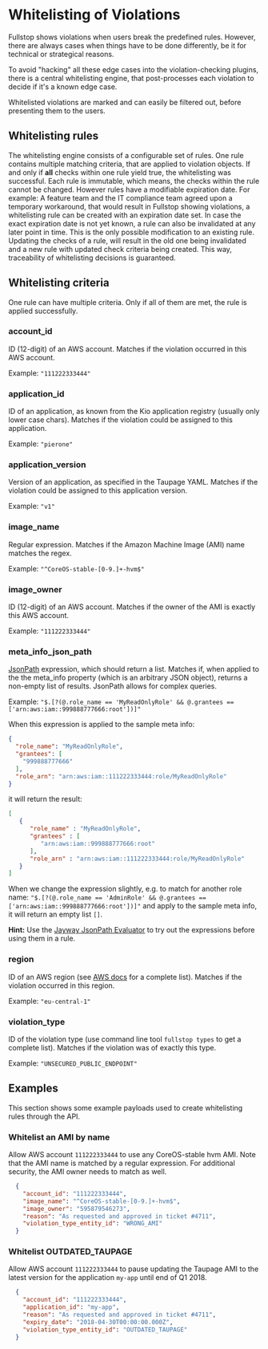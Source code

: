 # Whitelisting of Violations

Fullstop shows violations when users break the predefined rules. However, there are always cases when things have to be 
done differently, be it for technical or strategical reasons.

To avoid "hacking" all these edge cases into the violation-checking plugins, there is a central whitelisting engine,
that post-processes each violation to decide if it's a known edge case.

Whitelisted violations are marked and can easily be filtered out, before presenting them to the users.

## Whitelisting rules

The whitelisting engine consists of a configurable set of rules. One rule contains multiple matching criteria,
that are applied to violation objects. If and only if **all** checks within one rule yield true, the whitelisting was successful.
Each rule is immutable, which means, the checks within the rule cannot be changed. However rules have a modifiable
expiration date. For example: A feature team and the IT compliance team agreed upon a temporary workaround, that would
result in Fullstop showing violations, a whitelisting rule can be created with an expiration date set. In case the
exact expiration date is not yet known, a rule can also be invalidated at any later point in time. This is the only
possible modification to an existing rule. Updating the checks of a rule, will result in the old one being invalidated
and a new rule with updated check criteria being created. This way, traceability of whitelisting decisions is guaranteed.

## Whitelisting criteria

One rule can have multiple criteria. Only if all of them are met, the rule is applied successfully.

### account_id
ID (12-digit) of an AWS account.
Matches if the violation occurred in this AWS account.

Example: `"111222333444"` 

### application_id
ID of an application, as known from the Kio application registry (usually only lower case chars).
Matches if the violation could be assigned to this application.

Example: `"pierone"`

### application_version
Version of an application, as specified in the Taupage YAML.
Matches if the violation could be assigned to this application version. 

Example: `"v1"`

### image_name
Regular expression.
Matches if the Amazon Machine Image (AMI) name matches the regex.

Example: `"^CoreOS-stable-[0-9.]+-hvm$"`

### image_owner
ID (12-digit) of an AWS account.
Matches if the owner of the AMI is exactly this AWS account.

Example: `"111222333444"`

### meta_info_json_path
[JsonPath](https://github.com/json-path/JsonPath) expression, which should return a list.
Matches if, when applied to the the meta_info property (which is an arbitrary JSON object),
returns a non-empty list of results. JsonPath allows for complex queries.

Example: `"$.[?(@.role_name == 'MyReadOnlyRole' && @.grantees == ['arn:aws:iam::999888777666:root'])]"`

When this expression is applied to the sample meta info:
```json
{
  "role_name": "MyReadOnlyRole",
  "grantees": [
    "999888777666"
  ],
  "role_arn": "arn:aws:iam::111222333444:role/MyReadOnlyRole"
}
```
it will return the result:
```json
[
   {
      "role_name" : "MyReadOnlyRole",
      "grantees" : [
         "arn:aws:iam::999888777666:root"
      ],
      "role_arn" : "arn:aws:iam::111222333444:role/MyReadOnlyRole"
   }
]
```
When we change the expression slightly, e.g. to match for another role name:
`"$.[?(@.role_name == 'AdminRole' && @.grantees == ['arn:aws:iam::999888777666:root'])]"`
and apply to the sample meta info, it will return an empty list `[]`.

**Hint:** Use the [Jayway JsonPath Evaluator](http://jsonpath.herokuapp.com/)
to try out the expressions before using them in a rule.

### region
ID of an AWS region (see [AWS docs](http://docs.aws.amazon.com/general/latest/gr/rande.html) for a complete list).
Matches if the violation occurred in this region.

Example: `"eu-central-1"`

### violation_type
ID of the violation type (use command line tool `fullstop types` to get a complete list).
Matches if the violation was of exactly this type.

Example: `"UNSECURED_PUBLIC_ENDPOINT"`

## Examples

This section shows some example payloads used to create whitelisting rules through the API.

### Whitelist an AMI by name
Allow AWS account `111222333444` to use any CoreOS-stable hvm AMI. Note that the AMI name is matched by a regular
expression. For additional security, the AMI owner needs to match as well.
```json
  {
    "account_id": "111222333444",
    "image_name": "^CoreOS-stable-[0-9.]+-hvm$",
    "image_owner": "595879546273",
    "reason": "As requested and approved in ticket #4711",
    "violation_type_entity_id": "WRONG_AMI"
  }
```

### Whitelist OUTDATED_TAUPAGE
Allow AWS account `111222333444` to pause updating the Taupage AMI to the latest version for the application `my-app`
until end of Q1 2018. 
```json
  {
    "account_id": "111222333444",
    "application_id": "my-app",
    "reason": "As requested and approved in ticket #4711",
    "expiry_date": "2018-04-30T00:00:00.000Z",
    "violation_type_entity_id": "OUTDATED_TAUPAGE"
  }
```
